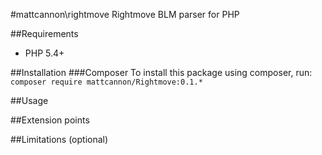 #mattcannon\rightmove
Rightmove BLM parser for PHP

##Requirements
* PHP 5.4+

##Installation
###Composer
To install this package using composer, run:
```composer require mattcannon/Rightmove:0.1.*```

##Usage

##Extension points

##Limitations (optional)
